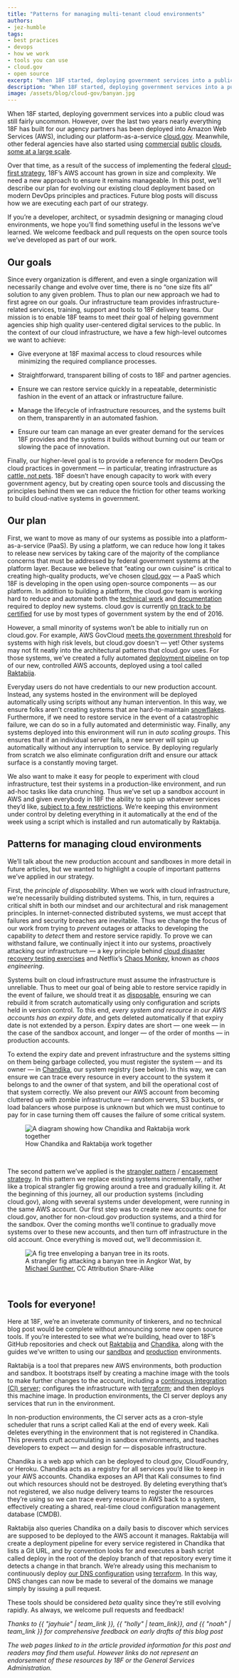 ```yaml
---
title: "Patterns for managing multi-tenant cloud environments"
authors:
- jez-humble
tags:
- best practices
- devops
- how we work
- tools you can use
- cloud.gov
- open source
excerpt: "When 18F started, deploying government services into a public cloud was still fairly uncommon. However, everything 18F has built has been deployed into Amazon Web Services (AWS), including cloud.gov. Over that time, our AWS account has grown in size and complexity and we needed a new approach to make sure it remains manageable."
description: "When 18F started, deploying government services into a public cloud was still fairly uncommon. However, everything 18F has built has been deployed into Amazon Web Services (AWS), including cloud.gov. Over that time, our AWS account has grown in size and complexity and we needed a new approach to make sure it remains manageable."
image: /assets/blog/cloud-gov/banyan.jpg
---
```

When 18F started, deploying government services into a public cloud was
still fairly uncommon. However, over the last two years nearly
everything 18F has built for our agency partners has been deployed into
Amazon Web Services (AWS), including our platform-as-a-service [cloud.gov](https://cloud.gov/).
Meanwhile, other federal agencies have also started using
[commercial](http://www.fedramp.gov/marketplace/compliant-systems/amazon-web-services-aws-eastwest-us-public-cloud/)
[public](https://www.fedramp.gov/marketplace/compliant-systems/microsoft-azure-government-community-cloud-solution/)
[clouds](https://www.fedramp.gov/marketplace/compliant-systems/google-google-services/),
[some at a large scale](https://www.youtube.com/watch?v=Whbed3dAxiU).

Over that time, as a result of the success of implementing the federal
[cloud-first
strategy](https://www.whitehouse.gov/sites/default/files/omb/assets/egov_docs/federal-cloud-computing-strategy.pdf),
18F’s AWS account has grown in size and complexity. We need a new
approach to ensure it remains manageable. In this post, we’ll describe
our plan for evolving our existing cloud deployment based on modern
DevOps principles and practices. Future blog posts will discuss how we
are executing each part of our strategy.

If you’re a developer, architect, or sysadmin designing or managing
cloud environments, we hope you’ll find something useful in the lessons
we’ve learned. We welcome feedback and pull requests on the open source
tools we’ve developed as part of our work.

Our goals
---------

Since every organization is different, and even a single organization
will necessarily change and evolve over time, there is no “one size fits
all” solution to any given problem. Thus to plan our new approach we had
to first agree on our goals. Our infrastructure team provides
infrastructure-related services, training, support and tools to 18F
delivery teams. Our mission is to enable 18F teams to meet *their* goal
of helping government agencies ship high quality user-centered digital
services to the public. In the context of our cloud infrastructure, we
have a few high-level outcomes we want to achieve:

-   Give everyone at 18F maximal access to cloud resources while
minimizing the required compliance processes.

-   Straightforward, transparent billing of costs to 18F and partner
agencies.

-   Ensure we can restore service quickly in a repeatable, deterministic
fashion in the event of an attack or infrastructure failure.

-   Manage the lifecycle of infrastructure resources, and the systems
built on them, transparently in an automated fashion.

-   Ensure our team can manage an ever greater demand for the services
18F provides and the systems it builds without burning out our
team or slowing the pace of innovation.

Finally, our higher-level goal is to provide a reference for modern
DevOps cloud practices in government — in particular, treating
infrastructure as [cattle, not
pets](https://blog.engineyard.com/2014/pets-vs-cattle). 18F doesn’t
have enough capacity to work with every government agency, but by
creating open source tools and discussing the principles behind them we
can reduce the friction for other teams working to build cloud-native
systems in government.

Our plan
--------

First, we want to move as many of our systems as possible into a
platform-as-a-service (PaaS). By using a platform, we can reduce how
long it takes to release new services by taking care of the majority of
the compliance concerns that must be addressed by federal government
systems at the platform layer. Because we believe that “eating our own
cuisine” is critical to creating high-quality products, we’ve chosen
[cloud.gov](https://cloud.gov/) — a PaaS which 18F is developing in
the open using open-source components — as our platform. In addition to
building a platform, the cloud.gov team is working hard to reduce and
automate both the [technical
work](https://18f.gsa.gov/2015/10/09/cloud-gov-launch/) and
[documentation](https://18f.gsa.gov/2016/04/15/compliance-masonry-buildling-a-risk-management-platform/)
required to deploy new systems. cloud.gov is currently [on track to be
certified](https://18f.gsa.gov/2016/07/18/cloud-gov-full-steam-ahead-fedramp-assessment-process/)
for use by most types of government system by the end of 2016.

However, a small minority of systems won’t be able to initially run on
cloud.gov. For example, AWS GovCloud [meets the government
threshold](https://www.fedramp.gov/marketplace/compliant-systems/amazon-web-services-aws-government-community-cloud-govcloud/)
for systems with high risk levels, but cloud.gov doesn't — yet! Other
systems may not fit neatly into the architectural patterns that
cloud.gov uses. For those systems, we’ve created a fully automated
[deployment
pipeline](http://martinfowler.com/bliki/DeploymentPipeline.html) on top
of our new, controlled AWS accounts, deployed using a tool called
[Raktabija](https://github.com/18F/raktabija).

Everyday users do not have credentials to our new production account.
Instead, any systems hosted in the environment will be deployed
automatically using scripts without any human intervention. In this way,
we ensure folks aren’t creating systems that are hard-to-maintain
[snowflakes](http://martinfowler.com/bliki/SnowflakeServer.html).
Furthermore, if we need to restore service in the event of a
catastrophic failure, we can do so in a fully automated and
deterministic way. Finally, any systems deployed into this environment
will run in *auto scaling groups*. This ensures that if an individual
server fails, a new server will spin up automatically without any
interruption to service. By deploying regularly from scratch we also
eliminate configuration drift and ensure our attack surface is a
constantly moving target.

We also want to make it easy for people to experiment with cloud
infrastructure, test their systems in a production-like environment, and
run ad-hoc tasks like data crunching. Thus we’ve set up a sandbox
account in AWS and given everybody in 18F the ability to spin up
whatever services they’d like, [subject to a few
restrictions](https://pages.18f.gov/before-you-ship/infrastructure/sandbox/).
We’re keeping this environment under control by deleting everything in
it automatically at the end of the week using a script which is
installed and run automatically by Raktabija.

Patterns for managing cloud environments
----------------------------------------

We’ll talk about the new production account and sandboxes in more detail
in future articles, but we wanted to highlight a couple of important
patterns we’ve applied in our strategy.

First, the *principle of disposability*. When we work with cloud
infrastructure, we’re necessarily building distributed systems. This, in
turn, requires a critical shift in both our mindset and our
architectural and risk management principles. In internet-connected
distributed systems, we must accept that failures and security breaches
are inevitable. Thus we change the focus of our work from trying to
*prevent* outages or attacks to developing the capability to *detect*
them and restore service rapidly. To prove we can withstand failure, we
continually inject it into our systems, proactively attacking our
infrastructure — a key principle behind [cloud disaster recovery
testing exercises](http://queue.acm.org/issuedetail.cfm?issue=2367376)
and Netflix’s [Chaos
Monkey](http://techblog.netflix.com/2012/07/chaos-monkey-released-into-wild.html),
known as *chaos engineering*.

Systems built on cloud infrastructure must assume the infrastructure is
unreliable. Thus to meet our goal of being able to restore service
rapidly in the event of failure, we should treat it as
[disposable](http://chadfowler.com/2013/06/23/immutable-deployments.html),
ensuring we can rebuild it from scratch automatically using only
configuration and scripts held in version control. To this end, *every
system and resource in our AWS accounts has an expiry date*, and gets
deleted automatically if that expiry date is not extended by a person.
Expiry dates are short — one week — in the case of the sandbox account,
and longer — of the order of months — in production accounts.

To extend the expiry date and prevent infrastructure and the systems
sitting on them being garbage collected, you must register the system —
and its owner — in [Chandika](https://github.com/18F/chandika), our
system registry (see below). In this way, we can ensure we can trace
every resource in every account to the system it belongs to and the
owner of that system, and bill the operational cost of that system
correctly. We also prevent our AWS account from becoming cluttered up
with zombie infrastructure — random servers, S3 buckets, or load
balancers whose purpose is unknown but which we must continue to pay for
in case turning them off causes the failure of some critical system.

<figure>
  <img alt="A diagram showing how Chandika and Raktabija work together" src="{{ site.baseurl }}/assets/blog/cloud-gov/chandika-raktabija.jpg">
  <figcaption>How Chandika and Raktabija work together</figcaption>
</figure><br>

The second pattern we’ve applied is the [strangler
pattern](http://martinfowler.com/bliki/StranglerApplication.html) /
[encasement
strategy](https://18f.gsa.gov/2014/09/08/the-encasement-strategy-on-legacy-systems-and-the/).
In this pattern we replace existing systems incrementally, rather like a
tropical strangler fig growing around a tree and gradually killing it.
At the beginning of this journey, all our production systems (including
cloud.gov), along with several systems under development, were running
in the same AWS account. Our first step was to create new accounts: one
for cloud.gov, another for non-cloud.gov production systems, and a third
for the sandbox. Over the coming months we’ll continue to gradually move
systems over to these new accounts, and then turn off infrastructure in
the old account. Once everything is moved out, we’ll decommission it.

<figure>
  <img src="{{ site.baseurl }}/assets/blog/cloud-gov/banyan.jpg" alt="A fig tree enveloping a banyan tree in its roots.">
 <figcaption>A strangler fig attacking a banyan tree in Angkor Wat, by
<a href="https://commons.wikimedia.org/wiki/File:Strangler_Fig_Ta_Prohm_Angkor1315.jpg" >Michael Gunther.</a> CC Attribution Share-Alike</figcaption>
</figure><br>

Tools for everyone!
-------------------

Here at 18F, we’re an inveterate community of tinkerers, and no
technical blog post would be complete without announcing some new open
source tools. If you’re interested to see what we’re building, head over
to 18F’s GitHub repositories and check out
[Raktabija](https://github.com/18F/raktabija) and
[Chandika](https://github.com/18F/chandika), along with the guides
we’ve written to using our
[sandbox](https://pages.18f.gov/before-you-ship/infrastructure/sandbox/)
and
[production](https://pages.18f.gov/before-you-ship/infrastructure/aws/)
environments.

Raktabija is a tool that prepares new AWS environments, both production
and sandbox. It bootstraps itself by creating a machine image with the
tools to make further changes to the account, including a [continuous
integration (CI) server](https://www.go.cd/); configures the
infrastructure with [terraform](https://www.terraform.io/); and then
deploys this machine image. In production environments, the CI server
deploys any services that run in the environment.

In non-production environments, the CI server acts as a cron-style
scheduler that runs a script called Kali at the end of every week. Kali
deletes everything in the environment that is not registered in
Chandika. This prevents cruft accumulating in sandbox environments, and
teaches developers to expect — and design for — disposable
infrastructure.

Chandika is a web app which can be deployed to cloud.gov, CloudFoundry,
or Heroku. Chandika acts as a registry for all services you’d like to
keep in your AWS accounts. Chandika exposes an API that Kali consumes to
find out which resources should not be destroyed. By deleting everything
that’s not registered, we also nudge delivery teams to register the
resources they’re using so we can trace every resource in AWS back to a
system, effectively creating a shared, real-time cloud configuration
management database (CMDB).

Raktabija also queries Chandika on a daily basis to discover which
services are supposed to be deployed to the AWS account it manages.
Raktabija will create a deployment pipeline for every service registered
in Chandika that lists a Git URL, and by convention looks for and
executes a bash script called deploy in the root of the deploy branch of
that repository every time it detects a change in that branch. We’re
already using this mechanism to continuously deploy [our DNS
configuration](https://github.com/18F/dns) using
[terraform](https://www.terraform.io/). In this way, DNS changes can
now be made to several of the domains we manage simply by issuing a pull
request.

These tools should be considered *beta* quality since they’re still
evolving rapidly. As always, we welcome pull requests and feedback!

*Thanks to {{ "jayhuie" | team_link }}, {{ "holly" | team_link}}, and {{ "noah" | team_link }} for comprehensive
feedback on early drafts of this blog post*

*The web pages linked to in the article provided information for this
post and readers may find them useful. However links do not represent an
endorsement of these resources by 18F or the General Services
Administration.*
